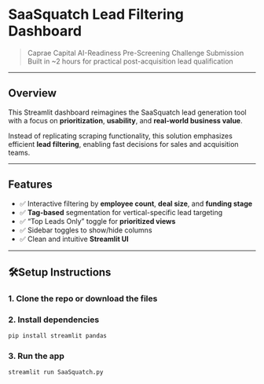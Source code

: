 # SaaSquatch Lead Filtering Dashboard

> Caprae Capital AI-Readiness Pre-Screening Challenge Submission  
> Built in ~2 hours for practical post-acquisition lead qualification

---

## Overview

This Streamlit dashboard reimagines the SaaSquatch lead generation tool with a focus on **prioritization**, **usability**, and **real-world business value**.

Instead of replicating scraping functionality, this solution emphasizes efficient **lead filtering**, enabling fast decisions for sales and acquisition teams.

---

## Features

- ✅ Interactive filtering by **employee count**, **deal size**, and **funding stage**
- ✅ **Tag-based** segmentation for vertical-specific lead targeting
- ✅ “Top Leads Only” toggle for **prioritized views**
- ✅ Sidebar toggles to show/hide columns
- ✅ Clean and intuitive **Streamlit UI**

---

## 🛠Setup Instructions

### 1. Clone the repo or download the files

### 2. Install dependencies
```bash
pip install streamlit pandas
```

### 3. Run the app
```bash
streamlit run SaaSquatch.py

